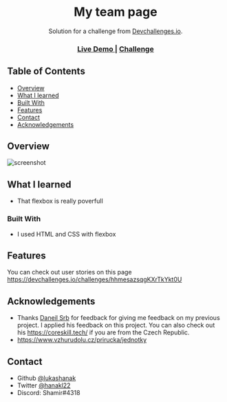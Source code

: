 <!-- Please update value in the {}  -->

<h1 align="center">My team page</h1>

<div align="center">
   Solution for a challenge from  <a href="http://devchallenges.io" target="_blank">Devchallenges.io</a>.
</div>

<div align="center">
  <h3>
    <a href="https://ecstatic-minsky-452104.netlify.app/">
      Live Demo
    </a>
    <span> | </span>
    <a href="https://devchallenges.io/challenges/hhmesazsqgKXrTkYkt0U">
      Challenge
    </a>
  </h3>
</div>

<!-- TABLE OF CONTENTS -->

## Table of Contents

- [Overview](#overview)
- [What I learned](#What-I-learned)
- [Built With](#built-with)
- [Features](#features)
- [Contact](#contact)
- [Acknowledgements](#acknowledgements)

<!-- OVERVIEW -->

## Overview

![screenshot](https://i.imgur.com/bSniqpB.png)

## What I learned
-  That flexbox is really poverfull

### Built With

<!-- This section should list any major frameworks that you built your project using. Here are a few examples.-->

- I used HTML and CSS with flexbox

## Features

<!-- List the features of your application or follow the template. Don't share the figma file here :) -->

You can check out user stories on this page https://devchallenges.io/challenges/hhmesazsqgKXrTkYkt0U 

## Acknowledgements

- Thanks [Daneil Srb](https://twitter.com/benAbraham) for feedback for giving me feedback on my previous project. I applied his feedback on this project. You can also check out his https://coreskill.tech/ if you are from the Czech Republic.
- https://www.vzhurudolu.cz/prirucka/jednotky


<!-- This section should list any articles or add-ons/plugins that helps you to complete the project. This is optional but it will help you in the future. For exmpale -->


## Contact

- Github [@lukashanak](https://github.com/lukashanak)
- Twitter [@hanakl22](https://github.com/lukashanak)
- Discord: Shamir#4318
